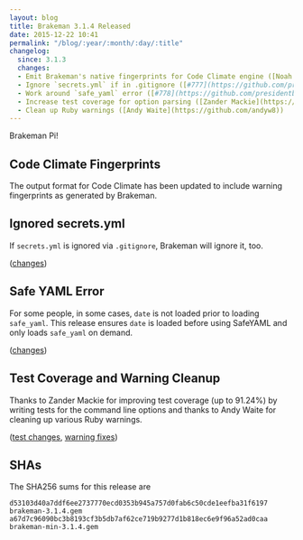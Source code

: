 ```yaml
---
layout: blog
title: Brakeman 3.1.4 Released
date: 2015-12-22 10:41
permalink: "/blog/:year/:month/:day/:title"
changelog:
  since: 3.1.3
  changes:
  - Emit Brakeman's native fingerprints for Code Climate engine ([Noah Davis](https://github.com/noahd1))
  - Ignore `secrets.yml` if in .gitignore ([#777](https://github.com/presidentbeef/brakeman/issues/777))
  - Work around `safe_yaml` error ([#778](https://github.com/presidentbeef/brakeman/issues/778))
  - Increase test coverage for option parsing ([Zander Mackie](https://github.com/Zanadar))
  - Clean up Ruby warnings ([Andy Waite](https://github.com/andyw8))
---
```



Brakeman Pi!


## Code Climate Fingerprints

The output format for Code Climate has been updated to include warning fingerprints as generated by Brakeman.

## Ignored secrets.yml

If `secrets.yml` is ignored via `.gitignore`, Brakeman will ignore it, too.

([changes](https://github.com/presidentbeef/brakeman/pull/781))

## Safe YAML Error

For some people, in some cases, `date` is not loaded prior to loading `safe_yaml`. This release ensures `date` is loaded before using SafeYAML and only loads `safe_yaml` on demand.

([changes](https://github.com/presidentbeef/brakeman/pull/782))

## Test Coverage and Warning Cleanup

Thanks to Zander Mackie for improving test coverage (up to 91.24%) by writing tests for the command line options and thanks to Andy Waite for cleaning up various Ruby warnings.

([test changes](https://github.com/presidentbeef/brakeman/pull/780), [warning fixes](https://github.com/presidentbeef/brakeman/pull/784))

## SHAs

The SHA256 sums for this release are

    d53103d40a7ddf6ee2737770ecd0353b945a757d0fab6c50cde1eefba31f6197  brakeman-3.1.4.gem
    a67d7c96090bc3b8193cf3b5db7af62ce719b9277d1b818ec6e9f96a52ad0caa  brakeman-min-3.1.4.gem
